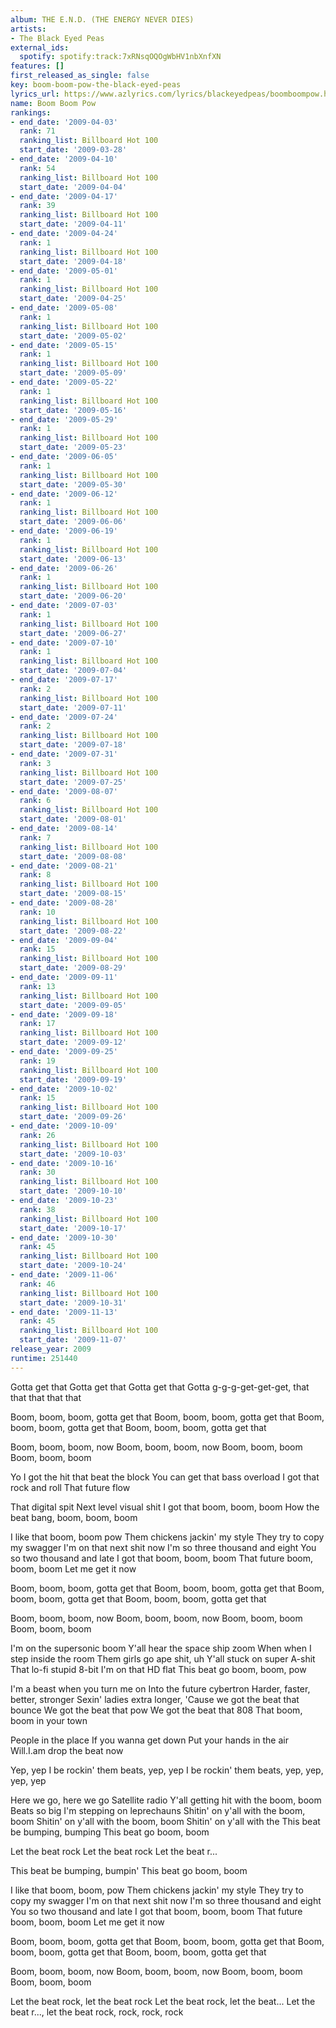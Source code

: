 ```yaml
---
album: THE E.N.D. (THE ENERGY NEVER DIES)
artists:
- The Black Eyed Peas
external_ids:
  spotify: spotify:track:7xRNsqOQOgWbHV1nbXnfXN
features: []
first_released_as_single: false
key: boom-boom-pow-the-black-eyed-peas
lyrics_url: https://www.azlyrics.com/lyrics/blackeyedpeas/boomboompow.html
name: Boom Boom Pow
rankings:
- end_date: '2009-04-03'
  rank: 71
  ranking_list: Billboard Hot 100
  start_date: '2009-03-28'
- end_date: '2009-04-10'
  rank: 54
  ranking_list: Billboard Hot 100
  start_date: '2009-04-04'
- end_date: '2009-04-17'
  rank: 39
  ranking_list: Billboard Hot 100
  start_date: '2009-04-11'
- end_date: '2009-04-24'
  rank: 1
  ranking_list: Billboard Hot 100
  start_date: '2009-04-18'
- end_date: '2009-05-01'
  rank: 1
  ranking_list: Billboard Hot 100
  start_date: '2009-04-25'
- end_date: '2009-05-08'
  rank: 1
  ranking_list: Billboard Hot 100
  start_date: '2009-05-02'
- end_date: '2009-05-15'
  rank: 1
  ranking_list: Billboard Hot 100
  start_date: '2009-05-09'
- end_date: '2009-05-22'
  rank: 1
  ranking_list: Billboard Hot 100
  start_date: '2009-05-16'
- end_date: '2009-05-29'
  rank: 1
  ranking_list: Billboard Hot 100
  start_date: '2009-05-23'
- end_date: '2009-06-05'
  rank: 1
  ranking_list: Billboard Hot 100
  start_date: '2009-05-30'
- end_date: '2009-06-12'
  rank: 1
  ranking_list: Billboard Hot 100
  start_date: '2009-06-06'
- end_date: '2009-06-19'
  rank: 1
  ranking_list: Billboard Hot 100
  start_date: '2009-06-13'
- end_date: '2009-06-26'
  rank: 1
  ranking_list: Billboard Hot 100
  start_date: '2009-06-20'
- end_date: '2009-07-03'
  rank: 1
  ranking_list: Billboard Hot 100
  start_date: '2009-06-27'
- end_date: '2009-07-10'
  rank: 1
  ranking_list: Billboard Hot 100
  start_date: '2009-07-04'
- end_date: '2009-07-17'
  rank: 2
  ranking_list: Billboard Hot 100
  start_date: '2009-07-11'
- end_date: '2009-07-24'
  rank: 2
  ranking_list: Billboard Hot 100
  start_date: '2009-07-18'
- end_date: '2009-07-31'
  rank: 3
  ranking_list: Billboard Hot 100
  start_date: '2009-07-25'
- end_date: '2009-08-07'
  rank: 6
  ranking_list: Billboard Hot 100
  start_date: '2009-08-01'
- end_date: '2009-08-14'
  rank: 7
  ranking_list: Billboard Hot 100
  start_date: '2009-08-08'
- end_date: '2009-08-21'
  rank: 8
  ranking_list: Billboard Hot 100
  start_date: '2009-08-15'
- end_date: '2009-08-28'
  rank: 10
  ranking_list: Billboard Hot 100
  start_date: '2009-08-22'
- end_date: '2009-09-04'
  rank: 15
  ranking_list: Billboard Hot 100
  start_date: '2009-08-29'
- end_date: '2009-09-11'
  rank: 13
  ranking_list: Billboard Hot 100
  start_date: '2009-09-05'
- end_date: '2009-09-18'
  rank: 17
  ranking_list: Billboard Hot 100
  start_date: '2009-09-12'
- end_date: '2009-09-25'
  rank: 19
  ranking_list: Billboard Hot 100
  start_date: '2009-09-19'
- end_date: '2009-10-02'
  rank: 15
  ranking_list: Billboard Hot 100
  start_date: '2009-09-26'
- end_date: '2009-10-09'
  rank: 26
  ranking_list: Billboard Hot 100
  start_date: '2009-10-03'
- end_date: '2009-10-16'
  rank: 30
  ranking_list: Billboard Hot 100
  start_date: '2009-10-10'
- end_date: '2009-10-23'
  rank: 38
  ranking_list: Billboard Hot 100
  start_date: '2009-10-17'
- end_date: '2009-10-30'
  rank: 45
  ranking_list: Billboard Hot 100
  start_date: '2009-10-24'
- end_date: '2009-11-06'
  rank: 46
  ranking_list: Billboard Hot 100
  start_date: '2009-10-31'
- end_date: '2009-11-13'
  rank: 45
  ranking_list: Billboard Hot 100
  start_date: '2009-11-07'
release_year: 2009
runtime: 251440
---
```

Gotta get that 
Gotta get that 
Gotta get that 
Gotta g-g-g-get-get-get, that that that that that

Boom, boom, boom, gotta get that
Boom, boom, boom, gotta get that
Boom, boom, boom, gotta get that
Boom, boom, boom, gotta get that

Boom, boom, boom, now 
Boom, boom, boom, now 
Boom, boom, boom 
Boom, boom, boom 


Yo
I got the hit that beat the block
You can get that bass overload
I got that rock and roll
That future flow

That digital spit
Next level visual shit
I got that boom, boom, boom
How the beat bang, boom, boom, boom


I like that boom, boom pow
Them chickens jackin' my style
They try to copy my swagger
I'm on that next shit now
I'm so three thousand and eight
You so two thousand and late
I got that boom, boom, boom
That future boom, boom, boom
Let me get it now

Boom, boom, boom, gotta get that 
Boom, boom, boom, gotta get that 
Boom, boom, boom, gotta get that 
Boom, boom, boom, gotta get that 

Boom, boom, boom, now 
Boom, boom, boom, now 
Boom, boom, boom 
Boom, boom, boom 


I'm on the supersonic boom
Y'all hear the space ship zoom
When when I step inside the room
Them girls go ape shit, uh
Y'all stuck on super A-shit
That lo-fi stupid 8-bit
I'm on that HD flat
This beat go boom, boom, pow


I'm a beast when you turn me on
Into the future cybertron
Harder, faster, better, stronger
Sexin' ladies extra longer,
'Cause we got the beat that bounce
We got the beat that pow
We got the beat that 808
That boom, boom in your town


People in the place
If you wanna get down
Put your hands in the air
Will.I.am drop the beat now


Yep, yep
I be rockin' them beats, yep, yep
I be rockin' them beats, yep, yep, yep, yep

Here we go, here we go
Satellite radio
Y'all getting hit with the boom, boom
Beats so big I'm stepping on leprechauns
Shitin' on y'all with the boom, boom
Shitin' on y'all with the boom, boom
Shitin' on y'all with the
This beat be bumping, bumping
This beat go boom, boom

Let the beat rock
Let the beat rock
Let the beat r...

This beat be bumping, bumpin'
This beat go boom, boom


I like that boom, boom, pow
Them chickens jackin' my style
They try to copy my swagger
I'm on that next shit now
I'm so three thousand and eight
You so two thousand and late
I got that boom, boom, boom
That future boom, boom, boom
Let me get it now

Boom, boom, boom, gotta get that 
Boom, boom, boom, gotta get that 
Boom, boom, boom, gotta get that 
Boom, boom, boom, gotta get that 

Boom, boom, boom, now
Boom, boom, boom, now
Boom, boom, boom 
Boom, boom, boom 

Let the beat rock, let the beat rock
Let the beat rock, let the beat...
Let the beat r..., let the beat rock, rock, rock, rock
